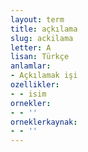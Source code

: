 ```yaml
---
layout: term
title: açkılama
slug: ackilama
letter: A
lisan: Türkçe
anlamlar:
- Açkılamak işi
ozellikler:
- - isim
ornekler:
- - ''
orneklerkaynak:
- - ''
---
```


